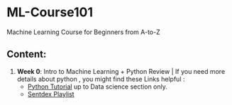# ML-Course101
Machine Learning Course for Beginners from A-to-Z

## Content:
1. **Week 0**: Intro to Machine Learning + Python Review |
         If you need more details about python , you might find these Links helpful :
   - [Python Tutorial](https://www.learnpython.org/) up to Data science section only.
   - [Sentdex Playlist](https://www.youtube.com/watch?v=eXBD2bB9-RA&list=PLQVvvaa0QuDeAams7fkdcwOGBpGdHpXln)
